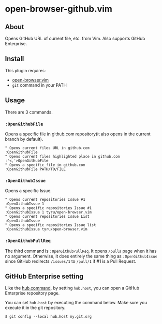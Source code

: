 # open-browser-github.vim

## About

Opens GitHub URL of current file, etc. from Vim.
Also supports GitHub Enterprise.

## Install

This plugin requires:

* [open-browser.vim](https://github.com/tyru/open-browser.vim)
* `git` command in your PATH

## Usage

There are 3 commands.

### `:OpenGithubFile`

Opens a specific file in github.com repository(it also opens in the current branch by default).

```vimL
" Opens current files URL in github.com
:OpenGithubFile
" Opens current files highlighted place in github.com 
:'<,'>OpenGithubFile
" Opens a specific file in github.com
:OpenGithubFile PATH/TO/FILE
```

### `:OpenGithubIssue`

Opens a specific Issue.

```vimL
" Opens current repositories Issue #1
:OpenGithubIssue 1
" Opens a specific repositories Issue #1
:OpenGithubIssue 1 tyru/open-browser.vim
" Opens current repositories Issue List
:OpenGithubIssue
" Opens a specific repositories Issue list
:OpenGithubIssue tyru/open-browser.vim
```

### `:OpenGithubPullReq`

The third command is `:OpenGithubPullReq`.  It opens `/pulls` page when it has no argument.  Otherwise, it does entirely the same thing as `:OpenGithubIssue` since GitHub redirects `/issues/1` to `/pull/1` if #1 is a Pull Request.

## GitHub Enterprise setting

Like the [hub command](https://github.com/defunkt/hub), by setting `hub.host`, you can open a GitHub Enterprise repository page.

You can set `hub.host` by executing the command below. Make sure you execute it in the git repository.

`$ git config --local hub.host my.git.org`

